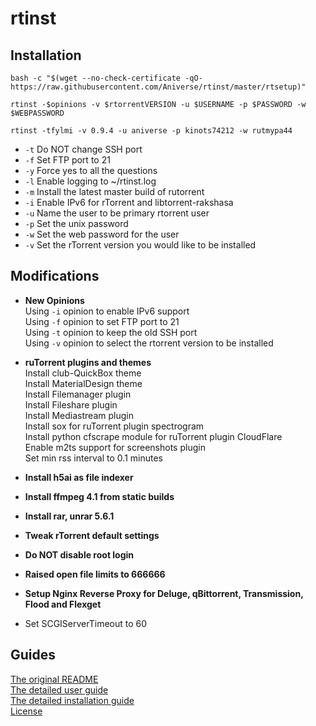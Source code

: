# rtinst



## Installation

```
bash -c "$(wget --no-check-certificate -qO- https://raw.githubusercontent.com/Aniverse/rtinst/master/rtsetup)"
```
```
rtinst -$opinions -v $rtorrentVERSION -u $USERNAME -p $PASSWORD -w $WEBPASSWORD 
```
```
rtinst -tfylmi -v 0.9.4 -u aniverse -p kinots74212 -w rutmypa44  
```

- `-t` Do NOT change SSH port  
- `-f` Set FTP port to 21  
- `-y` Force yes to all the questions  
- `-l` Enable logging to ~/rtinst.log  
- `-m` Install the latest master build of rutorrent  
- `-i` Enable IPv6 for rTorrent and libtorrent-rakshasa  
- `-u` Name the user to be primary rtorrent user  
- `-p` Set the unix password  
- `-w` Set the web password for the user  
- `-v` Set the rTorrent version you would like to be installed  





## Modifications

- **New Opinions**  
Using `-i` opinion to enable IPv6 support  
Using `-f` opinion to set FTP port to 21  
Using `-t` opinion to keep the old SSH port  
Using `-v` opinion to select the rtorrent version to be installed  

- **ruTorrent plugins and themes**  
Install club-QuickBox theme  
Install MaterialDesign theme  
Install Filemanager plugin  
Install Fileshare plugin  
Install Mediastream plugin  
Install sox for ruTorrent plugin spectrogram  
Install python cfscrape module for ruTorrent plugin CloudFlare  
Enable m2ts support for screenshots plugin  
Set min rss interval to 0.1 minutes  

- **Install h5ai as file indexer**  
- **Install ffmpeg 4.1 from static builds**  
- **Install rar, unrar 5.6.1**  
- **Tweak rTorrent default settings**  
- **Do NOT disable root login**  
- **Raised open file limits to 666666**  
- **Setup Nginx Reverse Proxy for Deluge, qBittorrent, Transmission, Flood and Flexget**  
- Set SCGIServerTimeout to 60  



## Guides

[The original README](https://github.com/arakasi72/rtinst/blob/master/README.md)  
[The detailed user guide](https://github.com/arakasi72/rtinst/wiki/Guide)  
[The detailed installation guide](https://github.com/arakasi72/rtinst/wiki/Installing-rtinst)  
[License](https://github.com/arakasi72/rtinst/blob/master/LICENSE)  
